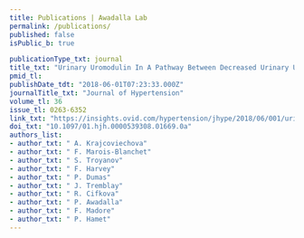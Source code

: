 ```yaml
---
title: Publications | Awadalla Lab
permalink: /publications/
published: false
isPublic_b: true

publicationType_txt: journal
title_txt: "Urinary Uromodulin In A Pathway Between Decreased Urinary Uric Acid Excretion And Albuminuria."
pmid_tl:
publishDate_tdt: "2018-06-01T07:23:33.000Z"
journalTitle_txt: "Journal of Hypertension"
volume_tl: 36
issue_tl: 0263-6352
link_txt: "https://insights.ovid.com/hypertension/jhype/2018/06/001/urinary-uromodulin-pathway-decreased-uric-acid/355/00004872"
doi_txt: "10.1097/01.hjh.0000539308.01669.0a"
authors_list: 
- author_txt: " A. Krajcoviechova"
- author_txt: " F. Marois-Blanchet"
- author_txt: " S. Troyanov"
- author_txt: " F. Harvey"
- author_txt: " P. Dumas"
- author_txt: " J. Tremblay"
- author_txt: " R. Cifkova"
- author_txt: " P. Awadalla"
- author_txt: " F. Madore"
- author_txt: " P. Hamet"
---
```

